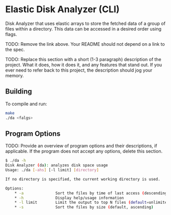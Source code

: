 # Elastic Disk Analyzer (CLI)
 
 Disk Analyzer that uses elastic arrays to store the fetched data of a group of files within a directory. 
 This data can be accessed in a desired order using flags.


TODO: Remove the link above. Your README should not depend on a link to the spec.

TODO: Replace this section with a short (1-3 paragraph) description of the project. What it does, how it does it, and any features that stand out. If you ever need to refer back to this project, the description should jog your memory.

## Building

To compile and run:

```bash
make
./da <falgs> 
```

## Program Options

TODO: Provide an overview of program options and their descriptions, if applicable. If the program does not accept any options, delete this section.

```bash
$ ./da -h
Disk Analyzer (da): analyzes disk space usage
Usage: ./da [-ahs] [-l limit] [directory]

If no directory is specified, the current working directory is used.

Options:
    * -a              Sort the files by time of last access (descending)
    * -h              Display help/usage information
    * -l limit        Limit the output to top N files (default=unlimited)
    * -s              Sort the files by size (default, ascending)

```

